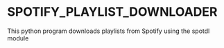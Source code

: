 # SPOTIFY_PLAYLIST_DOWNLOADER
This python program downloads playlists from Spotify using the spotdl module

